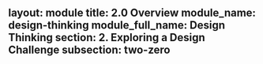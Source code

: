 layout: module
title: 2.0 Overview
module_name: design-thinking
module_full_name: Design Thinking
section: 2. Exploring a Design Challenge
subsection: two-zero
---
